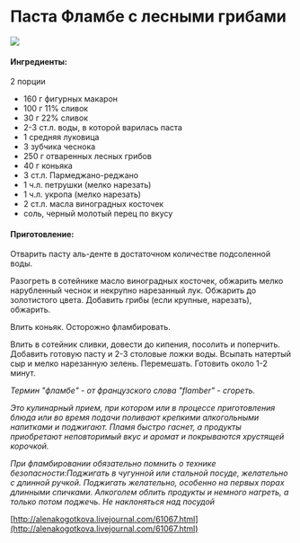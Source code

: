 # Паста Фламбе с лесными грибами

![](https://s-media-cache-ak0.pinimg.com/564x/50/ee/5d/50ee5dcb53a0384a1c5a70081ca163dd.jpg)

#### Ингредиенты:

2 порции

* 160 г фигурных макарон
* 100 г 11% сливок
* 30 г 22% сливок
* 2-3 ст.л. воды, в которой варилась паста
* 1 средняя луковица
* 3 зубчика чеснока
* 250 г отваренных лесных грибов
* 40 г коньяка
* 3 ст.л. Пармеджано-реджано
* 1 ч.л. петрушки \(мелко нарезать\)
* 1 ч.л. укропа \(мелко нарезать\)
* 2 ст.л. масла виноградных косточек
* соль, черный молотый перец по вкусу

#### Приготовление:

Отварить пасту аль-денте в достаточном количестве подсоленной воды.

Разогреть в сотейнике масло виноградных косточек, обжарить мелко нарубленный чеснок и некрупно нарезанный лук. Обжарить до золотистого цвета. Добавить грибы \(если крупные, нарезать\), обжарить.

Влить коньяк. Осторожно фламбировать.

Влить в сотейник сливки, довести до кипения, посолить и поперчить. Добавить готовую пасту и 2-3 столовые ложки воды. Всыпать натертый сыр и мелко нарезанную зелень. Перемешать. Готовить около 1-2 минут.

_Термин "фламбе" - от французского слова "flamber" - сгореть._

_Это кулинарный прием, при котором или в процессе приготовления блюда или во время подачи поливают крепкими алкогольными напитками и поджигают. Пламя быстро гаснет, а продукты приобретают неповторимый вкус и аромат и покрываются хрустящей корочкой._

_При фламбировании обязательно помнить о технике безопасности:Поджигать в чугунной или стальной посуде, желательно с длинной ручкой. Поджигать желательно, особенно на первых порах длинными спичками. Алкоголем облить продукты и немного нагреть, а только потом поджечь. Не наклоняться над посудой_

[http://alenakogotkova.livejournal.com/61067.html](http://alenakogotkova.livejournal.com/61067.html)

